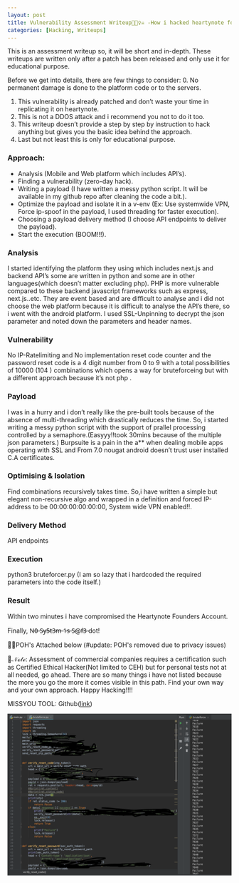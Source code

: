 ```yaml
---
layout: post
title: Vulnerability Assessment Writeup📄🕵️‍♀️☠️ -How i hacked heartynote for complete account takeover
categories: [Hacking, Writeups]
---
```

This is an assessment writeup so, it will be short and in-depth. These writeups are written only after a patch has been released and only use it for educational purpose.

Before we get into details, there are few things to consider:
0. No permanent damage is done to the platform code or to the servers.
1. This vulnerability is already patched and don’t waste your time in replicating it on heartynote.
2. This is not a DDOS attack and i recommend you not to do it too.
3. This writeup doesn’t provide a step by step by instruction to hack anything but gives you the basic idea behind the approach.
4. Last but not least this is only for educational purpose.


### Approach:
- Analysis (Mobile and Web platform which includes API’s).
- Finding a vulnerability (zero-day hack).
- Writing a payload (I have written a messy python script. It will be available in my github repo after cleaning the code a bit.).
- Optimize the payload and isolate it in a v-env (Ex: Use systemwide VPN, Force ip-spoof in the payload, I used threading for faster execution).
- Choosing a payload delivery method (I choose API endpoints to deliver the payload).
- Start the execution (BOOM!!!).

### Analysis
I started identifying the platform they using which includes next.js and backend API’s some are written in python and some are in other languages(which doesn’t matter excluding php). PHP is more vulnerable compared to these backend javascript frameworks such as express, next.js..etc. They are event based and are difficult to analyse and i did not choose the web platform because it is difficult to analyse the API’s there, so i went with the android platform. I used SSL-Unpinning to decrypt the json parameter and noted down the parameters and header names.

### Vulnerability
No IP-Ratelimiting and No implementation reset code counter and the password reset code is a 4 digit number from 0 to 9 with a total possibilities of 10000 (104 ) combinations which opens a way for bruteforceing but with a different approach because it’s not php .

### Payload
I was in a hurry and i don’t really like the pre-built tools because of the absence of multi-threading which drastically reduces the time. So, i started writing a messy python script with the support of prallel processing controlled by a semaphore.(Easyyy!!took 30mins because of the multiple json parameters.) Burpsuite is a pain in the a** when dealing mobile apps operating with SSL and From 7.0 nougat android doesn’t trust user installed C.A certificates.

### Optimising & Isolation
Find combinations recursively takes time. So,i have written a simple but elegant non-recursive algo and wrapped in a definition and forced IP-address to be 00:00:00:00:00:00, System wide VPN enabled!!.

### Delivery Method
API endpoints

### Execution
python3 bruteforcer.py (I am so lazy that i hardcoded the required parameters into the code itself.)

### Result
Within two minutes i have compromised the Heartynote Founders Account.

Finally, N̶0̶ S̶y̶5̶t̶3̶m̶ 1̶s̶ S̶@f̶3̶ dot!

📎📎POH's Attached below (#update: POH's removed due to privacy issues)

📄𝒩ℴ𝓉ℯ: Assessment of commercial companies requires a certification such as Certified Ethical Hacker(Not limited to CEH) but for personal tests not at all needed, go ahead. There are so many things i have not listed because the more you go the more it comes visible in this path. Find your own way and your own approach. Happy Hacking!!!!

MISSYOU TOOL: Github([link](https://github.com/CodeBreaker444/MissYou-A-tool-to-bruteforce-4-digit-pin-OTP-using-API-endpoints))

![](/images/2019-08-01-How-i-hacked-heartynote-1.png)